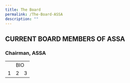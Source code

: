 ```yaml
---
title: The Board
permalink: /The-Board-ASSA
description: ""
---
```

## CURRENT BOARD MEMBERS OF ASSA


### Chairman, ASSA

<table>
	<tr>
			<td background="/images/ANGGORO%20EKO%20CAHYO.jpg"></td>
			<td colspan="3">BIO</td>
	 </tr>
	 <tr>
			<td>1</td>
			<td>2</td>
			<td colspan="2">3</td>
	 </tr>
</table>